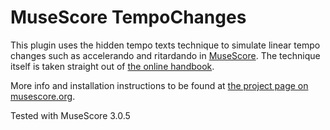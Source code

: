 # MuseScore TempoChanges
This plugin uses the hidden tempo texts technique to simulate linear tempo changes such as accelerando and ritardando in [MuseScore](https://musescore.org). The technique itself is taken straight out of [the online handbook](https://musescore.org/en/handbook/tempo#ritardando-accelerando).

More info and installation instructions to be found at [the project page on musescore.org](https://musescore.org/project/tempochanges).

Tested with MuseScore 3.0.5
